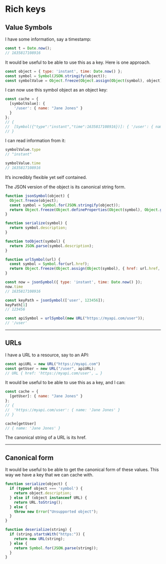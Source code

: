 # Rich keys

## Value Symbols

I have some information, say a timestamp:

```js
const t = Date.now();
// 1635817108916
```

It would be useful to be able to use this as a key. Here is one approach.

```js
const object = { type: 'instant', time: Date.now() };
const symbol = Symbol(JSON.stringify(object));
const symbolValue = Object.freeze(Object.assign(Object(symbol), object));
```

I can now use this symbol object as an object key:

```js
const cache = {
  [symbolValue]: {
    '/user': { name: "Jane Jones" }
  }
};
// {
//  [Symbol({"type":"instant","time":1635817108916})]: { '/user': { name: 'Jane Jones' } }
// }
```

I can read information from it:

```js
symbolValue.type
// "instant"

symbolValue.time
// 1635817108916
```

It’s incredibly flexible yet self contained.

The JSON version of the object is its canonical string form.

```js
function jsonSymbol(object) {
  Object.freeze(object);
  const symbol = Symbol.for(JSON.stringify(object));
  return Object.freeze(Object.defineProperties(Object(symbol), Object.getOwnPropertyDescriptors(object)));
}

function serialize(symbol) {
  return symbol.description;
}

function toObject(symbol) {
  return JSON.parse(symbol.description);
}

function urlSymbol(url) {
  const symbol = Symbol.for(url.href);
  return Object.freeze(Object.assign(Object(symbol), { href: url.href, host: url.host, pathname: url.pathname, search: url.search, hash: url.hash }));
}
```

```js
const now = jsonSymbol({ type: 'instant', time: Date.now() });
now.time
// 1635817108916

const keyPath = jsonSymbol(['user', 123456]);
keyPath[1]
// 123456

const apiSymbol = urlSymbol(new URL("https://myapi.com/user"));
// '/user'
```

----

## URLs

I have a URL to a resource, say to an API:

```js
const apiURL = new URL("https://myapi.com")
const getUser = new URL("/user", apiURL);
// URL { href: 'https://myapi.com/user', … }
```

It would be useful to be able to use this as a key, and I can:

```js
const cache = {
  [getUser]: { name: "Jane Jones" }
};
// {
//  'https://myapi.com/user': { name: 'Jane Jones' }
// }
```

```js
cache[getUser]
// { name: 'Jane Jones' }
```

The canonical string of a URL is its href.

----

## Canonical form

It would be useful to be able to get the canonical form of these values. This way we have a key that we can cache with.

```js
function serialize(object) {
  if (typeof object === 'symbol') {
    return object.description;
  } else if (object instanceof URL) {
    return URL.toString();
  } else {
    throw new Error("Unsupported object");
  }
}

function deserialize(string) {
  if (string.startsWith("https:")) {
    return new URL(string);
  } else {
    return Symbol.for(JSON.parse(string));
  }
}
```
